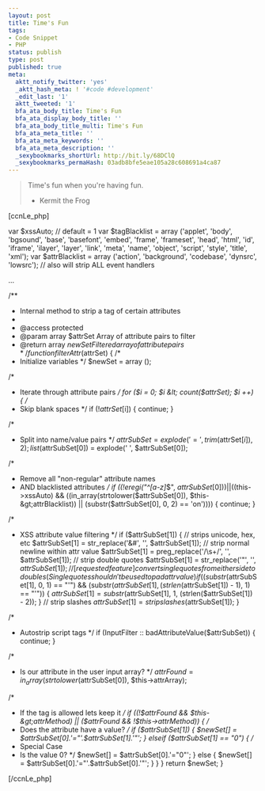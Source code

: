 ```yaml
---
layout: post
title: Time's Fun
tags:
- Code Snippet
- PHP
status: publish
type: post
published: true
meta:
  aktt_notify_twitter: 'yes'
  _aktt_hash_meta: ! '#code #development'
  _edit_last: '1'
  aktt_tweeted: '1'
  bfa_ata_body_title: Time's Fun
  bfa_ata_display_body_title: ''
  bfa_ata_body_title_multi: Time's Fun
  bfa_ata_meta_title: ''
  bfa_ata_meta_keywords: ''
  bfa_ata_meta_description: ''
  _sexybookmarks_shortUrl: http://bit.ly/68DClQ
  _sexybookmarks_permaHash: 03adb8bfe5eae105a28c608691a4ca87
---
```

<blockquote>Time's fun when you're having fun.

- Kermit the Frog</blockquote>
[ccnLe_php]

var $xssAuto; // default = 1
var $tagBlacklist = array ('applet', 'body', 'bgsound', 'base', 'basefont', 'embed', 'frame', 'frameset', 'head', 'html', 'id', 'iframe', 'ilayer', 'layer', 'link', 'meta', 'name', 'object', 'script', 'style', 'title', 'xml');
var $attrBlacklist = array ('action', 'background', 'codebase', 'dynsrc', 'lowsrc'); // also will strip ALL event handlers

...

/**
* Internal method to strip a tag of certain attributes
*
* @access    protected
* @param    array    $attrSet    Array of attribute pairs to filter
* @return    array    $newSet        Filtered array of attribute pairs
*/
function filterAttr($attrSet)
{
/*
* Initialize variables
*/
$newSet = array ();

/*
* Iterate through attribute pairs
*/
for ($i = 0; $i &lt; count($attrSet); $i ++)
{
/*
* Skip blank spaces
*/
if (!$attrSet[$i])
{
continue;
}

/*
* Split into name/value pairs
*/
$attrSubSet = explode('=', trim($attrSet[$i]), 2);
list ($attrSubSet[0]) = explode(' ', $attrSubSet[0]);

/*
* Remove all "non-regular" attribute names
* AND blacklisted attributes
*/
if ((!eregi("^[a-z]*$", $attrSubSet[0])) || (($this-&gt;xssAuto) &amp;&amp; ((in_array(strtolower($attrSubSet[0]), $this-&gt;attrBlacklist)) || (substr($attrSubSet[0], 0, 2) == 'on'))))
{
continue;
}

/*
* XSS attribute value filtering
*/
if ($attrSubSet[1])
{
// strips unicode, hex, etc
$attrSubSet[1] = str_replace('&amp;#', '', $attrSubSet[1]);
// strip normal newline within attr value
$attrSubSet[1] = preg_replace('/\s+/', '', $attrSubSet[1]);
// strip double quotes
$attrSubSet[1] = str_replace('"', '', $attrSubSet[1]);
// [requested feature] convert single quotes from either side to doubles (Single quotes shouldn't be used to pad attr value)
if ((substr($attrSubSet[1], 0, 1) == "'") &amp;&amp; (substr($attrSubSet[1], (strlen($attrSubSet[1]) - 1), 1) == "'"))
{
$attrSubSet[1] = substr($attrSubSet[1], 1, (strlen($attrSubSet[1]) - 2));
}
// strip slashes
$attrSubSet[1] = stripslashes($attrSubSet[1]);
}

/*
* Autostrip script tags
*/
if (InputFilter :: badAttributeValue($attrSubSet))
{
continue;
}

/*
* Is our attribute in the user input array?
*/
$attrFound = in_array(strtolower($attrSubSet[0]), $this-&gt;attrArray);

/*
* If the tag is allowed lets keep it
*/
if ((!$attrFound &amp;&amp; $this-&gt;attrMethod) || ($attrFound &amp;&amp; !$this-&gt;attrMethod))
{
/*
* Does the attribute have a value?
*/
if ($attrSubSet[1])
{
$newSet[] = $attrSubSet[0].'="'.$attrSubSet[1].'"';
}
elseif ($attrSubSet[1] == "0")
{
/*
* Special Case
* Is the value 0?
*/
$newSet[] = $attrSubSet[0].'="0"';
} else
{
$newSet[] = $attrSubSet[0].'="'.$attrSubSet[0].'"';
}
}
}
return $newSet;
}

[/ccnLe_php] 
